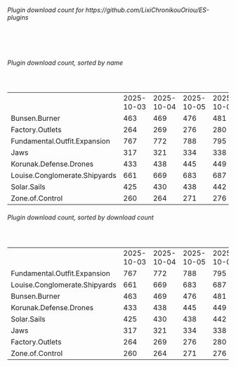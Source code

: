 <h6>Plugin download count for https://github.com/LixiChronikouOriou/ES-plugins</h6><br>
<br>
<h6>Plugin download count, sorted by name</h6><sub><sup><br>
<table>
	<tr>
		<td></td>
		<td>2025-10-03</td>
		<td>2025-10-04</td>
		<td>2025-10-05</td>
		<td>2025-10-06</td>
		<td>2025-10-07</td>
		<td>2025-10-08</td>
		<td>2025-10-09</td>
		<td>today +</td>
	</tr>
	<tr>
		<td>Bunsen.Burner</td>
		<td>463</td>
		<td>469</td>
		<td>476</td>
		<td>481</td>
		<td>490</td>
		<td>501</td>
		<td>519</td>
		<td>+ 18</td>
	</tr>
	<tr>
		<td>Factory.Outlets</td>
		<td>264</td>
		<td>269</td>
		<td>276</td>
		<td>280</td>
		<td>288</td>
		<td>301</td>
		<td>316</td>
		<td>+ 15</td>
	</tr>
	<tr>
		<td>Fundamental.Outfit.Expansion</td>
		<td>767</td>
		<td>772</td>
		<td>788</td>
		<td>795</td>
		<td>810</td>
		<td>830</td>
		<td>850</td>
		<td>+ 20</td>
	</tr>
	<tr>
		<td>Jaws</td>
		<td>317</td>
		<td>321</td>
		<td>334</td>
		<td>338</td>
		<td>346</td>
		<td>359</td>
		<td>379</td>
		<td>+ 20</td>
	</tr>
	<tr>
		<td>Korunak.Defense.Drones</td>
		<td>433</td>
		<td>438</td>
		<td>445</td>
		<td>449</td>
		<td>457</td>
		<td>469</td>
		<td>485</td>
		<td>+ 16</td>
	</tr>
	<tr>
		<td>Louise.Conglomerate.Shipyards</td>
		<td>661</td>
		<td>669</td>
		<td>683</td>
		<td>687</td>
		<td>698</td>
		<td>712</td>
		<td>730</td>
		<td>+ 18</td>
	</tr>
	<tr>
		<td>Solar.Sails</td>
		<td>425</td>
		<td>430</td>
		<td>438</td>
		<td>442</td>
		<td>451</td>
		<td>463</td>
		<td>479</td>
		<td>+ 16</td>
	</tr>
	<tr>
		<td>Zone.of.Control</td>
		<td>260</td>
		<td>264</td>
		<td>271</td>
		<td>276</td>
		<td>284</td>
		<td>296</td>
		<td>313</td>
		<td>+ 17</td>
	</tr>
</table>
</sub></sup>
<h6>Plugin download count, sorted by download count</h6><sub><sup><br>
<table>
	<tr>
		<td></td>
		<td>2025-10-03</td>
		<td>2025-10-04</td>
		<td>2025-10-05</td>
		<td>2025-10-06</td>
		<td>2025-10-07</td>
		<td>2025-10-08</td>
		<td>2025-10-09</td>
		<td>today +</td>
	</tr>
	<tr>
		<td>Fundamental.Outfit.Expansion</td>
		<td>767</td>
		<td>772</td>
		<td>788</td>
		<td>795</td>
		<td>810</td>
		<td>830</td>
		<td>850</td>
		<td>+ 20</td>
	</tr>
	<tr>
		<td>Louise.Conglomerate.Shipyards</td>
		<td>661</td>
		<td>669</td>
		<td>683</td>
		<td>687</td>
		<td>698</td>
		<td>712</td>
		<td>730</td>
		<td>+ 18</td>
	</tr>
	<tr>
		<td>Bunsen.Burner</td>
		<td>463</td>
		<td>469</td>
		<td>476</td>
		<td>481</td>
		<td>490</td>
		<td>501</td>
		<td>519</td>
		<td>+ 18</td>
	</tr>
	<tr>
		<td>Korunak.Defense.Drones</td>
		<td>433</td>
		<td>438</td>
		<td>445</td>
		<td>449</td>
		<td>457</td>
		<td>469</td>
		<td>485</td>
		<td>+ 16</td>
	</tr>
	<tr>
		<td>Solar.Sails</td>
		<td>425</td>
		<td>430</td>
		<td>438</td>
		<td>442</td>
		<td>451</td>
		<td>463</td>
		<td>479</td>
		<td>+ 16</td>
	</tr>
	<tr>
		<td>Jaws</td>
		<td>317</td>
		<td>321</td>
		<td>334</td>
		<td>338</td>
		<td>346</td>
		<td>359</td>
		<td>379</td>
		<td>+ 20</td>
	</tr>
	<tr>
		<td>Factory.Outlets</td>
		<td>264</td>
		<td>269</td>
		<td>276</td>
		<td>280</td>
		<td>288</td>
		<td>301</td>
		<td>316</td>
		<td>+ 15</td>
	</tr>
	<tr>
		<td>Zone.of.Control</td>
		<td>260</td>
		<td>264</td>
		<td>271</td>
		<td>276</td>
		<td>284</td>
		<td>296</td>
		<td>313</td>
		<td>+ 17</td>
	</tr>
</table>
</sub></sup>
